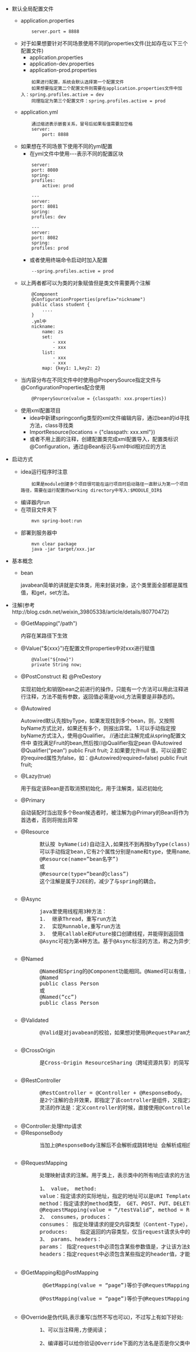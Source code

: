 + 默认全局配置文件
    + application.properties 
        ```
            server.port = 8888
        ```
    + 对于如果想要针对不同场景使用不同的properties文件(比如存在以下三个配置文件)
        + application.properties
        + application-dev.properties
        + application-prod.properties
        ```
            如果进行配置，系统会默认选择第一个配置文件
            如果想要指定第二个配置文件则需要在application.properties文件中加入：spring.profiles.active = dev
            同理指定为第三个配置文件：spring.profiles.active = prod
        ```
    + application.yml
        ```
            通过缩进表示嵌套关系，冒号后如果有值需要加空格
            server:
                port: 8888
        ```
    + 如果想在不同场景下使用不同的yml配置
        + 在yml文件中使用---表示不同的配置区块
        ```
            server:
            port: 8080
            spring:
            profiles:
                active: prod

            ---
            server:
            port: 8081
            spring:
            profiles: dev

            ---
            server:
            port: 8082
            spring:
            profiles: prod
        ```
        + 或者使用终端命令启动时加入配置
        ```
            --spring.profiles.active = prod
        ```
    + 以上两者都可以为类的对象赋值但是类文件需要两个注解
        ```
            @Component
            @ConfigurationProperties(prefix="nickname")
            public class student {
                ....
            }
            .yml中
            nickname:
                name: zs
                set: 
                    - xxx
                    - xxx
                list:
                    - xxx
                    - xxx
                map: {key1: 1,key2: 2} 
        ```
    + 当内容分布在不同文件中时使用@ProperySource指定文件与@ConfigurationProperties配合使用
        ```
            @ProperySource(value = {classpath: xxx.properties})
        ```
    + 使用xml配置项目
        + idea中新建springconfig类型的xml文件编辑内容，通过bean的id寻找方法，class寻找类
        + ImportResource(locations = {"classpath: xxx.xml"})
        + 或者不用上面的注释，创建配置类完成xml配置导入，配置类标识@Configuration，通过@Bean标识与xml中id相对应的方法

+ 启动方式
    + idea运行程序时注意
        ```
            如果是module创建多个项目很可能在运行项目时启动路径一直默认为第一个项目路径，需要在运行配置的working directory中写入:$MODULE_DIR$
        ```
    + 编译器内run
    + 在项目文件夹下
        ```
            mvn spring-boot:run
        ```
    + 部署到服务器中
        ```
            mvn clear package
            java -jar target/xxx.jar
        ```
+ 基本概念
    + bean
        <p>javabean简单的讲就是实体类，用来封装对象，这个类里面全部都是属性值，和get，set方法。</p>
+ 注解(参考http://blog.csdn.net/weixin_39805338/article/details/80770472)
    + @GetMapping("/path")
        <p>内容在某路径下生效</p>
    + @Value("${xxx}")在配置文件properties中对xxx进行赋值
        ```
            @Value("${now}")
            private String now;
        ```
    + @PostConstruct 和 @PreDestory 
        <p>实现初始化和销毁bean之前进行的操作，只能有一个方法可以用此注释进行注释，方法不能有参数，返回值必需是void,方法需要是非静态的。</p>
    + @Autowired
        <p>
            Autowired默认先按byType，如果发现找到多个bean，则，又按照byName方式比对，如果还有多个，则报出异常。
            1.可以手动指定按byName方式注入，使用@Qualifier。
            //通过此注解完成从spring配置文件中 查找满足Fruit的bean,然后按//@Qualifier指定pean
            @Autowired
            @Qualifier(“pean”)
            public Fruit fruit;
            2.如果要允许null 值，可以设置它的required属性为false，如：@Autowired(required=false) 
            public Fruit fruit;
        </p>
    + @Lazy(true)
        <p>用于指定该Bean是否取消预初始化，用于注解类，延迟初始化</p>
    + @Primary
        <p>自动装配时当出现多个Bean候选者时，被注解为@Primary的Bean将作为首选者，否则将抛出异常</p>
    + @Resource
        <pre>
            默认按 byName(id)自动注入,如果找不到再按byType(class)找bean,如果还是找不到则抛异常，无论按byName还是byType如果找到多个，则抛异常。
            可以手动指定bean,它有2个属性分别是name和type，使用name属性，则使用byName的自动注入，而使用type属性时则使用byType自动注入。
            @Resource(name=”bean名字”)
            或
            @Resource(type=”bean的class”)
            这个注解是属于J2EE的，减少了与spring的耦合。
        </pre>
    + @Async
        <pre>
            java里使用线程用3种方法：
            1.  继承Thread，重写run方法
            2.  实现Runnable,重写run方法
            3.  使用Callable和Future接口创建线程，并能得到返回值
            @Async可视为第4种方法。基于@Async标注的方法，称之为异步方法,这个注解用于标注某个方法或某个类里面的所有方法都是需要异步处理的。被注解的方法被调用的时候，会在新线程中执行，而调用它的方法会在原来的线程中执行。
        </pre>
    + @Named
        <pre>
            @Named和Spring的@Component功能相同。@Named可以有值，如果没有值生成的Bean名称默认和类名相同。比如
            @Named 
            public class Person 
            或
            @Named(“cc”) 
            public class Person
        </pre>
    + @Validated
        <pre>
            @Valid是对javabean的校验，如果想对使用@RequestParam方式接收参数方式校验使用@Validated
        </pre>
    + @CrossOrigin
        <pre>
            是Cross-Origin ResourceSharing（跨域资源共享）的简写
        </pre>
    + @RestController
        <pre>
            @RestController = @Controller + @ResponseBody。
            是2个注解的合并效果，即指定了该controller是组件，又指定方法返回的是String或json类型数据，不会解决成jsp页面，注定不够灵活，如果一个Controller即有SpringMVC返回视图的方法，又有返回json数据的方法即使用@RestController太死板。
            灵活的作法是：定义controller的时候，直接使用@Controller，如果需要返回json可以直接在方法中添加@ResponseBody
        </pre>
    + @Controller:处理http请求
    + @ResponseBody
        <pre>
            当加上@ResponseBody注解后不会解析成跳转地址 会解析成相应的json格式的对象 集合 字符串或者xml等直接返回给前台 可以通过 ajax 的“success”：fucntion(data){} data直接获取到。
        </pre>
    + @RequestMapping
        <pre>
            处理映射请求的注解。用于类上，表示类中的所有响应请求的方法都是以该地址作为父路径。有6个属性。

            1、 value， method:
            value：指定请求的实际地址，指定的地址可以是URI Template 模式；
            method：指定请求的method类型， GET、POST、PUT、DELETE等；
            @RequestMapping(value = “/testValid”, method = RequestMethod.POST)  
            2、 consumes，produces：
            consumes： 指定处理请求的提交内容类型（Content-Type），例如@RequestMapping(value = ”/test”, consumes=”application/json”)处理application/json内容类型
            produces:    指定返回的内容类型，仅当request请求头中的(Accept)类型中包含该指定类型才返回；
            3、 params、headers：
            params： 指定request中必须包含某些参数值是，才让该方法处理。
            headers：指定request中必须包含某些指定的header值，才能让该方法处理请求
        </pre>
    + @GetMapping和@PostMapping
        <pre>
             @GetMapping(value = “page”)等价于@RequestMapping(value = “page”, method = RequestMethod.GET)

            @PostMapping(value = “page”)等价于@RequestMapping(value = “page”, method = RequestMethod.POST)
        </pre>
    + @Override是伪代码,表示重写(当然不写也可以)，不过写上有如下好处:
        <pre>
            1、可以当注释用,方便阅读；

            2、编译器可以给你验证@Override下面的方法名是否是你父类中所有的，如果没有则报错。例如，你如果没写@Override，而你下面的方法名又写错了，这时你的编译器是可以编译通过的，因为编译器以为这个方法是你的子类中自己增加的方法。
        </pre>

